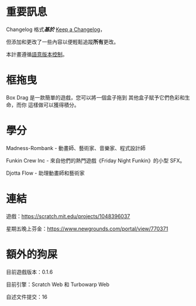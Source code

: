 # 重要訊息
Changelog 格式***基於*** [Keep a Changelog](https://keepachangelog.com/en/1.1.0/)，

但添加和更改了一些內容以便輕鬆追蹤**所有**更改。

本計畫遵循[語意版本控制](https://semver.org/spec/v2.0.0.html)。

# 框拖曳
Box Drag 是一款簡單的遊戲，您可以將一個盒子拖到
其他盒子賦予它們色彩和生命，而你
這樣做可以獲得積分。

# 學分
Madness-Rombank - 動畫師、藝術家、音樂家、程式設計師

Funkin Crew Inc - 來自他們的熱門遊戲《Friday Night Funkin》的小型 SFX。

Djotta Flow - 助理動畫師和藝術家

# 連結
遊戲：https://scratch.mit.edu/projects/1048396037

星期五晚上芬金：https://www.newgrounds.com/portal/view/770371

# 額外的狗屎
目前遊戲版本：0.1.6

目前引擎：Scratch Web 和 Turbowarp Web

自述文件提交：16
